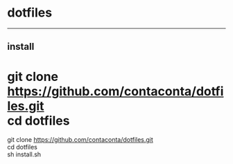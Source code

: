 # dotfiles
---

## install
git clone https://github.com/contaconta/dotfiles.git  
cd dotfiles  
=======
git clone https://github.com/contaconta/dotfiles.git  
cd dotfiles  
sh install.sh  

